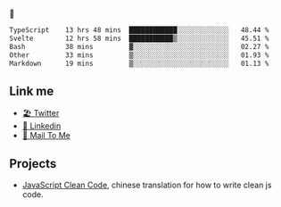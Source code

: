 🤔


<!--START_SECTION:waka-->

```txt
TypeScript    13 hrs 48 mins  ████████████░░░░░░░░░░░░░   48.44 %
Svelte        12 hrs 58 mins  ███████████▒░░░░░░░░░░░░░   45.51 %
Bash          38 mins         ▓░░░░░░░░░░░░░░░░░░░░░░░░   02.27 %
Other         33 mins         ▒░░░░░░░░░░░░░░░░░░░░░░░░   01.93 %
Markdown      19 mins         ▒░░░░░░░░░░░░░░░░░░░░░░░░   01.13 %
```

<!--END_SECTION:waka-->

## Link me

- [🏖️ Twitter](https://twitter.com/yuetong3yu)
- [🧳 Linkedin](https://www.linkedin.com/in/yuetong3yu)
- [📧 Mail To Me](mailto:yuetong3yu@gmail.com)


## Projects 

- [JavaScript Clean Code](https://js-clean-code-cn.vercel.app/), chinese translation for how to write clean js code.
